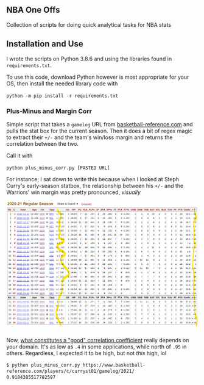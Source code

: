 ## NBA One Offs

Collection of scripts for doing quick analytical tasks for NBA stats

## Installation and Use

I wrote the scripts on Python 3.8.6 and using the libraries found in `requirements.txt`.

To use this code, download Python however is most appropriate for your OS, then install the needed library code with

`python -m pip install -r requirements.txt`

### Plus-Minus and Margin Corr

Simple script that takes a `gamelog` URL from [basketball-reference.com](https://www.basketball-reference.com/) and pulls the stat box for the current season. Then it does a bit of regex magic to extract their `+/-` and the team's win/loss margin and returns the correlation between the two.

Call it with

`python plus_minus_corr.py [PASTED URL]`

For instance, I sat down to write this because when I looked at Steph Curry's early-season statbox, the relationship between his `+/-` and the Warriors' win margin was pretty pronounced, *visually*

![img](docs/curry_statbox_20210213.png)


Now, [what constitutes a "good" correlation coefficient](https://statisticsbyjim.com/basics/correlations/) really depends on your domain. It's as low as `.4` in some applications, while north of `.95` in others. Regardless, I expected it to be high, but not *this* high, lol

```
$ python plus_minus_corr.py https://www.basketball-reference.com/players/c/curryst01/gamelog/2021/
0.9184385517782597
```

